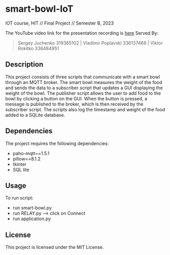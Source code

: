 # smart-bowl-IoT
IOT course, HIT // Final Project // Semester B, 2023

The YouTube video link for the presentation recording is [here](#)
Served By: 

> Sergey Juchenko 319365102  |  Vladimir Poplavski 336137468  | Viktor Rokitko 336484951


## Description
This project consists of three scripts that communicate with a smart bowl through an MQTT broker. The smart bowl measures the weight of the food and sends the data to a subscriber script that updates a GUI displaying the weight of the bowl. The publisher script allows the user to add food to the bowl by clicking a button on the GUI. When the button is pressed, a message is published to the broker, which is then received by the subscriber script. The scripts also log the timestamp and weight of the food added to a SQLite database.

## Dependencies
The project requires the following dependencies:

- paho-mqtt==1.5.1
- pillow==8.1.2
- tkinter
- SQL lite

## Usage
To run script:
- run smart-bowl.py
- run RELAY.py   --> click on Connect 
- run application.py

## License
This project is licensed under the MIT License.



